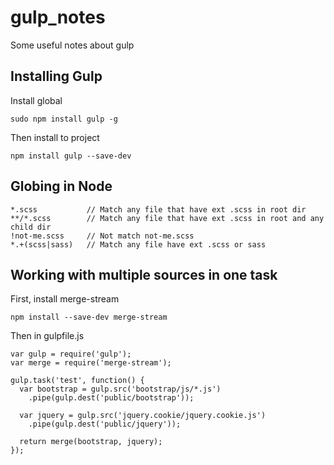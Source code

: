 # gulp_notes
Some useful notes about gulp

## Installing Gulp
Install global
```
sudo npm install gulp -g
```
Then install to project 
```
npm install gulp --save-dev
```

## Globing in Node
```
*.scss           // Match any file that have ext .scss in root dir
**/*.scss        // Match any file that have ext .scss in root and any child dir
!not-me.scss     // Not match not-me.scss
*.+(scss|sass)   // Match any file have ext .scss or sass
```

## Working with multiple sources in one task
First, install merge-stream
```
npm install --save-dev merge-stream
```
Then in gulpfile.js
```
var gulp = require('gulp');
var merge = require('merge-stream');

gulp.task('test', function() {
  var bootstrap = gulp.src('bootstrap/js/*.js')
    .pipe(gulp.dest('public/bootstrap'));

  var jquery = gulp.src('jquery.cookie/jquery.cookie.js')
    .pipe(gulp.dest('public/jquery'));

  return merge(bootstrap, jquery);
});
```

